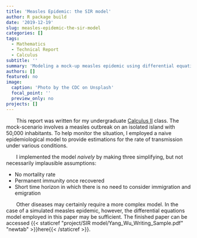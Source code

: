 ```yaml
---
title: 'Measles Epidemic: the SIR model'
author: R package build
date: '2019-12-19'
slug: measles-epidemic-the-sir-model
categories: []
tags:
  - Mathematics
  - Technical Report
  - Calculus
subtitle: ''
summary: 'Modeling a mock-up measles epidemic using differential equations.'
authors: []
featured: no
image:
  caption: 'Photo by the CDC on Unsplash'
  focal_point: ''
  preview_only: no
projects: []
---
```


&nbsp;&nbsp;&nbsp;&nbsp;&nbsp;&nbsp; This report was written for my undergraduate [Calculus II](https://www.kenyon.edu/academics/departments-and-majors/mathematics-statistics/academic-program-requirements/courses-in-mathematics/) class. The mock-scenario involves a measles outbreak on an isolated island with 50,000 inhabitants. To help monitor the situation, I employed a naive epidemiological model to provide estimations for the rate of transmission under various conditions.

&nbsp;&nbsp;&nbsp;&nbsp;&nbsp;&nbsp; I implemented the model *naively* by making three simplifying, but not necessarily implausible assumptions:

* No mortality rate
* Permanent immunity once recovered
* Short time horizon in which there is no need to consider immigration and emigration

&nbsp;&nbsp;&nbsp;&nbsp;&nbsp;&nbsp; Other diseases may certainly require a more complex model. In the case of a simulated measles epidemic, however, the differential equations model employed in this paper may be sufficient. The finished paper can be accessed {{< staticref "project/SIR model/Yang_Wu_Writing_Sample.pdf" "newtab" >}}here{{< /staticref >}}.

